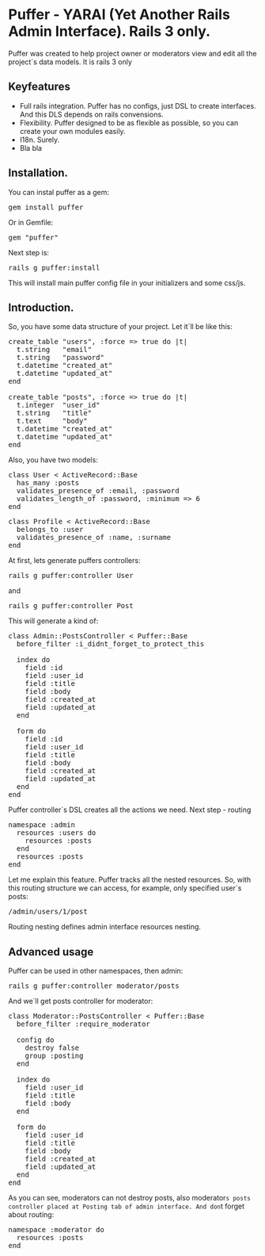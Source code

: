 # Puffer - YARAI (Yet Another Rails Admin Interface). Rails 3 only.

Puffer was created to help project owner or moderators view and edit all the project`s data models. It is rails 3 only

## Keyfeatures

* Full rails integration. Puffer has no configs, just DSL to create interfaces. And this DLS depends on rails convensions.
* Flexibility. Puffer designed to be as flexible as possible, so you can create your own modules easily.
* I18n. Surely.
* Bla bla

## Installation.

You can instal puffer as a gem:
<pre>gem install puffer</pre>
Or in Gemfile:
<pre>gem "puffer"</pre>
Next step is:
<pre>rails g puffer:install</pre>
This will install main puffer config file in your initializers and some css/js.

## Introduction.

So, you have some data structure of your project. Let it`ll be like this:

<pre>
create_table "users", :force => true do |t|
  t.string   "email"
  t.string   "password"
  t.datetime "created_at"
  t.datetime "updated_at"
end

create_table "posts", :force => true do |t|
  t.integer  "user_id"
  t.string   "title"
  t.text     "body"
  t.datetime "created_at"
  t.datetime "updated_at"
end
</pre>

Also, you have two models:

<pre>
class User &lt; ActiveRecord::Base
  has_many :posts
  validates_presence_of :email, :password
  validates_length_of :password, :minimum => 6
end
</pre>

<pre>
class Profile &lt; ActiveRecord::Base
  belongs_to :user
  validates_presence_of :name, :surname
end
</pre>

At first, lets generate puffers controllers:
<pre>rails g puffer:controller User</pre>
and
<pre>rails g puffer:controller Post</pre>

This will generate a kind of:
<pre>
class Admin::PostsController &lt; Puffer::Base
  before_filter :i_didnt_forget_to_protect_this

  index do
    field :id
    field :user_id
    field :title
    field :body
    field :created_at
    field :updated_at
  end

  form do
    field :id
    field :user_id
    field :title
    field :body
    field :created_at
    field :updated_at
  end
end
</pre>

Puffer controller`s DSL creates all the actions we need. Next step - routing

<pre>
namespace :admin
  resources :users do
    resources :posts
  end
  resources :posts
end
</pre>

Let me explain this feature. Puffer tracks all the nested resources. So, with this routing structure we can access, for example, only specified user`s posts:

<pre>
/admin/users/1/post
</pre>

Routing nesting defines admin interface resources nesting.

## Advanced usage

Puffer can be used in other namespaces, then admin:

<pre>rails g puffer:controller moderator/posts</pre>

And we`ll get posts controller for moderator:

<pre>
class Moderator::PostsController &lt; Puffer::Base
  before_filter :require_moderator

  config do
    destroy false
    group :posting
  end

  index do
    field :user_id
    field :title
    field :body
  end

  form do
    field :user_id
    field :title
    field :body
    field :created_at
    field :updated_at
  end
end
</pre>

As you can see, moderators can not destroy posts, also moderator`s posts controller placed at Posting tab of admin interface.
And don`t forget about routing:

<pre>
namespace :moderator do
  resources :posts
end
</pre>
